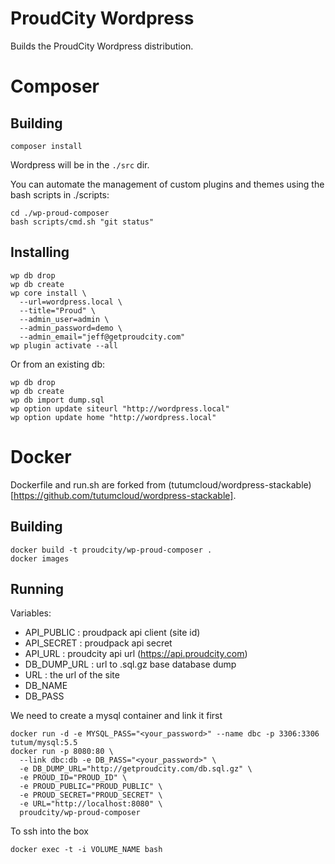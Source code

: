 ProudCity Wordpress
===================

Builds the ProudCity Wordpress distribution.

# Composer

## Building

```
composer install
```
Wordpress will be in the `./src` dir.

You can automate the management of custom plugins and themes using the bash scripts in ./scripts:
```
cd ./wp-proud-composer
bash scripts/cmd.sh "git status"
```


## Installing
```
wp db drop
wp db create
wp core install \
  --url=wordpress.local \
  --title="Proud" \
  --admin_user=admin \
  --admin_password=demo \
  --admin_email="jeff@getproudcity.com"
wp plugin activate --all
```

Or from an existing db:
```
wp db drop
wp db create
wp db import dump.sql
wp option update siteurl "http://wordpress.local"
wp option update home "http://wordpress.local"
```


# Docker
Dockerfile and run.sh are forked from (tutumcloud/wordpress-stackable)[https://github.com/tutumcloud/wordpress-stackable].

## Building
```
docker build -t proudcity/wp-proud-composer .
docker images
```



## Running
Variables:
* API_PUBLIC : proudpack api client (site id)
* API_SECRET : proudpack api secret
* API_URL : proudcity api url (https://api.proudcity.com)
* DB_DUMP_URL : url to .sql.gz base database dump
* URL : the url of the site 
* DB_NAME
* DB_PASS

We need to create a mysql container and link it first
```
docker run -d -e MYSQL_PASS="<your_password>" --name dbc -p 3306:3306 tutum/mysql:5.5
docker run -p 8080:80 \
  --link dbc:db -e DB_PASS="<your_password>" \
  -e DB_DUMP_URL="http://getproudcity.com/db.sql.gz" \
  -e PROUD_ID="PROUD_ID" \
  -e PROUD_PUBLIC="PROUD_PUBLIC" \
  -e PROUD_SECRET="PROUD_SECRET" \
  -e URL="http://localhost:8080" \
  proudcity/wp-proud-composer
```
To ssh into the box
```
docker exec -t -i VOLUME_NAME bash
```
  